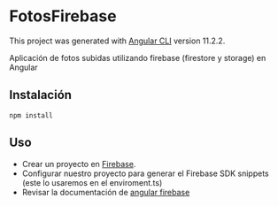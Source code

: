 # FotosFirebase

This project was generated with [Angular CLI](https://github.com/angular/angular-cli) version 11.2.2.

Aplicación de fotos subidas utilizando firebase (firestore y storage) en Angular

## Instalación

```
npm install
```

## Uso

- Crear un proyecto en [Firebase](https://console.firebase.google.com/).
- Configurar nuestro proyecto para generar el Firebase SDK snippets (este lo usaremos en el enviroment.ts)
- Revisar la documentación de [angular firebase](https://github.com/angular/angularfire)

